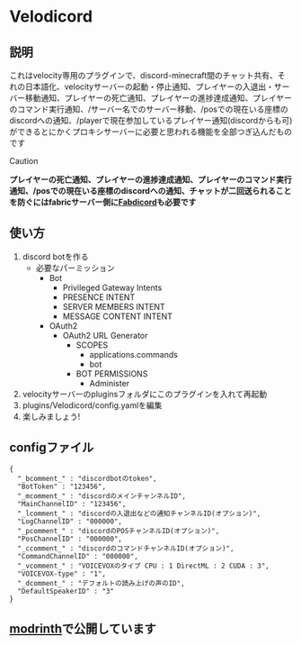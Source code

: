# Velodicord
## 説明
これはvelocity専用のプラグインで、discord-minecraft間のチャット共有、それの日本語化、velocityサーバーの起動・停止通知、プレイヤーの入退出・サーバー移動通知、プレイヤーの死亡通知、プレイヤーの進捗達成通知、プレイヤーのコマンド実行通知、/サーバー名でのサーバー移動、/posでの現在いる座標のdiscordへの通知、/playerで現在参加しているプレイヤー通知(discordからも可)ができるとにかくプロキシサーバーに必要と思われる機能を全部つぎ込んだものです
> [!CAUTION]
> **プレイヤーの死亡通知、プレイヤーの進捗達成通知、プレイヤーのコマンド実行通知、/posでの現在いる座標のdiscordへの通知、チャットが二回送られることを防ぐにはfabricサーバー側に[Fabdicord](https://modrinth.com/project/fabdicord)も必要です**
## 使い方
1. discord botを作る
   - 必要なパーミッション
     - Bot
       - Privileged Gateway Intents
       - PRESENCE INTENT
       - SERVER MEMBERS INTENT
       - MESSAGE CONTENT INTENT
     - OAuth2
       - OAuth2 URL Generator
         - SCOPES
           - applications.commands
           - bot
         - BOT PERMISSIONS
           - Administer
1. velocityサーバーのpluginsフォルダにこのプラグインを入れて再起動
1. plugins/Velodicord/config.yamlを編集
1. 楽しみましょう!
## configファイル
```
{
  "_bcomment_" : "discordbotのtoken",
  "BotToken" : "123456",
  "_mcomment_" : "discordのメインチャンネルID",
  "MainChannelID" : "123456",
  "_lcomment_" : "discordの入退出などの通知チャンネルID(オプション)",
  "LogChannelID" : "000000",
  "_pcomment_" : "discordのPOSチャンネルID(オプション)",
  "PosChannelID" : "000000",
  "_ccomment_" : "discordのコマンドチャンネルID(オプション)",
  "CommandChannelID" : "000000",
  "_vcomment_" : "VOICEVOXのタイプ CPU : 1 DirectML : 2 CUDA : 3",
  "VOICEVOX-type" : "1",
  "_dcomment_" : "デフォルトの読み上げの声のID",
  "DefaultSpeakerID" : "3"
}
```
## [modrinth](https://modrinth.com/project/velodicord)で公開しています
